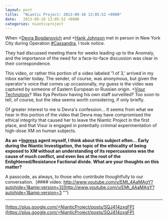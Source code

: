 ```yaml
---
layout: post
title:  "Niantic Project: 2013-09-10 13:05:52 +0900"
date:   2013-09-10 13:05:52 +0900
categories: nianticproject
---
```

When +[Devra Bogdanovich](https://plus.google.com/102598577258553073047 "") and +[Hank Johnson](https://plus.google.com/117792105926525258257 "") met in person in New York City during Operation [#Cassandra](https://plus.google.com/s/%23Cassandra ""), I took notice.

They had discussed meeting there for weeks leading up to the Anomaly, and the importance of the need for a face-to-face discussion was clear in their correspondence.

This video, or rather this portion of a video labeled '1 of 3,' arrived in my inbox earlier today. The sender, of course, was anonymous, but given the operator's voice that comes up occasionally, my guess is the video was captured by someone of Eastern European or Russian origin. +[Visur Technology](https://plus.google.com/115880454950193571355 "")? Was Ilya Pevtsov having his own staff surveilled? Too soon to tell, of course, but the idea seems worth considering, if only briefly.

Of greater interest to me is Devra's confession... It seems from what we hear in this portion of the video that Devra may have compromised the ethical integrity that caused her to leave the Niantic Project in the first place, and that Visur is engaged in potentially criminal experimentation of high-dose XM on human subjects.

**As an ****+[Ingress](https://plus.google.com/103320655754019011706 "")**** agent myself, I think about this subject often... Early during the Niantic Investigation, the topic of the ethicality of being exposed to XM without an understanding of its repercussions was the cause of much conflict, and even lies at the root of the Enlightened/Resistance Factional divide. What are your thoughts on this matter?**

A passcode, as always, to those who contribute thoughtfully to our conversation. 
[#### video: http://www.youtube.com/v/EMt_4AaMAgY?autohide=1&amp;version=3](http://www.youtube.com/v/EMt_4AaMAgY?autohide=1&amp;version=3 "")
- - -
[https://plus.google.com/+NianticProject/posts/SQJ414zxgFP](https://plus.google.com/+NianticProject/posts/SQJ414zxgFP)
